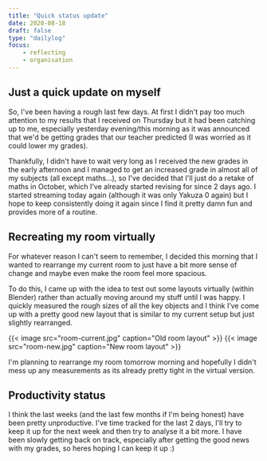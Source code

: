 ```yaml
---
title: "Quick status update"
date: 2020-08-18
draft: false
type: "dailylog"
focus:
    - reflecting
    - organisation
---
```


## Just a quick update on myself

So, I've been having a rough last few days. At first I didn't pay too much attention to my results that I received on Thursday but it had been catching up to me, especially yesterday evening/this morning as it was announced that we'd be getting grades that our teacher predicted (I was worried as it could lower my grades).

Thankfully, I didn't have to wait very long as I received the new grades in the early afternoon and I managed to get an increased grade in almost all of my subjects (all except maths...), so I've decided that I'll just do a retake of maths in October, which I've already started revising for since 2 days ago. I started streaming today again (although it was only Yakuza 0 again) but I hope to keep consistently doing it again since I find it pretty damn fun and provides more of a routine.

## Recreating my room virtually

For whatever reason I can't seem to remember, I decided this morning that I wanted to rearrange my current room to just have a bit more sense of change and maybe even make the room feel more spacious.

To do this, I came up with the idea to test out some layouts virtually (within Blender) rather than actually moving around my stuff until I was happy. I quickly measured the rough sizes of all the key objects and I think I’ve come up with a pretty good new layout that is similar to my current setup but just slightly rearranged.

{{< image src="room-current.jpg" caption="Old room layout" >}}
{{< image src="room-new.jpg" caption="New room layout" >}}

I'm planning to rearrange my room tomorrow morning and hopefully I didn't mess up any measurements as its already pretty tight in the virtual version.

## Productivity status

I think the last weeks (and the last few months if I'm being honest) have been pretty unproductive. I've time tracked for the last 2 days, I'll try to keep it up for the next week and then try to analyse it a bit more. I have been slowly getting back on track, especially after getting the good news with my grades, so heres hoping I can keep it up :)